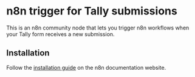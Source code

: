 # n8n trigger for Tally submissions

This is an n8n community node that lets you trigger n8n workflows when your Tally form receives a new submission.

## Installation

Follow the [installation guide](https://docs.n8n.io/integrations/community-nodes/installation/) on the n8n documentation website.
